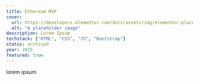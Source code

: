 ```yaml
---
title: Ethereum MVP
cover:
  url: https://developers.elementor.com/docs/assets/img/elementor-placeholder-image.png
  alt: "A placeholder image"
description: Lorem Ipsum
techstack: ["HTML", "CSS", "JS", "Bootstrap"]
status: archived
year: 2025
featured: true
---
```


lorem ipsum
